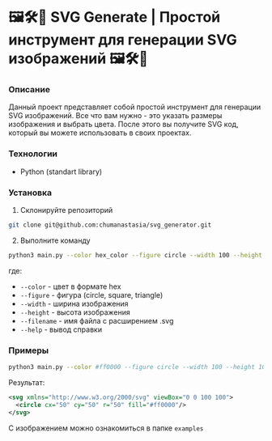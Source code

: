 # 🖼🛠🌟 SVG Generate | Простой инструмент для генерации SVG изображений 🖼🛠🌟
### Описание
Данный проект представляет собой простой инструмент для генерации SVG изображений.
Все что вам нужно - это указать размеры изображения и выбрать цвета. 
После этого вы получите SVG код, который вы можете использовать в своих проектах.
### Технологии
* Python (standart library)
### Установка
1. Склонируйте репозиторий

```bash
git clone git@github.com:chumanastasia/svg_generator.git
```

2. Выполните команду

```bash
python3 main.py --color hex_color --figure circle --width 100 --height 100 --filename output.svg
```
где:
* `--color` - цвет в формате hex
* `--figure` - фигура (circle, square, triangle)
* `--width` - ширина изображения
* `--height` - высота изображения
* `--filename` - имя файла c расширением .svg
* `--help` - вывод справки

### Примеры
```bash
python3 main.py --color #ff0000 --figure circle --width 100 --height 100 --filename output.svg
```
Результат:
```svg
<svg xmlns="http://www.w3.org/2000/svg" viewBox="0 0 100 100">
  <circle cx="50" cy="50" r="50" fill="#ff0000"/>  
</svg>
```
С изображением можно ознакомиться в папке `examples`

